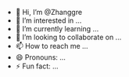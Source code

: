 - 👋 Hi, I’m @Zhanggre
- 👀 I’m interested in ...
- 🌱 I’m currently learning ...
- 💞️ I’m looking to collaborate on ...
- 📫 How to reach me ...
- 😄 Pronouns: ...
- ⚡ Fun fact: ...

<!---
Zhanggre/Zhanggre is a ✨ special ✨ repository because its `README.md` (this file) appears on your GitHub profile.
You can click the Preview link to take a look at your changes.
--->
